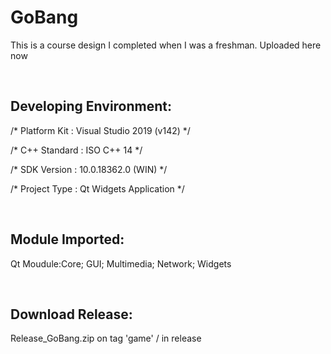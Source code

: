 # GoBang
This is a course design I completed when I was a freshman. Uploaded here now  
  
<br />  

## Developing Environment:  

/*    Platform Kit : Visual Studio 2019 (v142)     */  

/*    C++ Standard : ISO C++ 14                    */  

/*    SDK Version  : 10.0.18362.0 (WIN)            */  

/*    Project Type : Qt Widgets Application        */  
  
<br />  

## Module Imported:  

Qt Moudule:Core; GUI; Multimedia; Network; Widgets
  
<br />  
  
## Download Release:  

Release_GoBang.zip on tag 'game'  / in release
